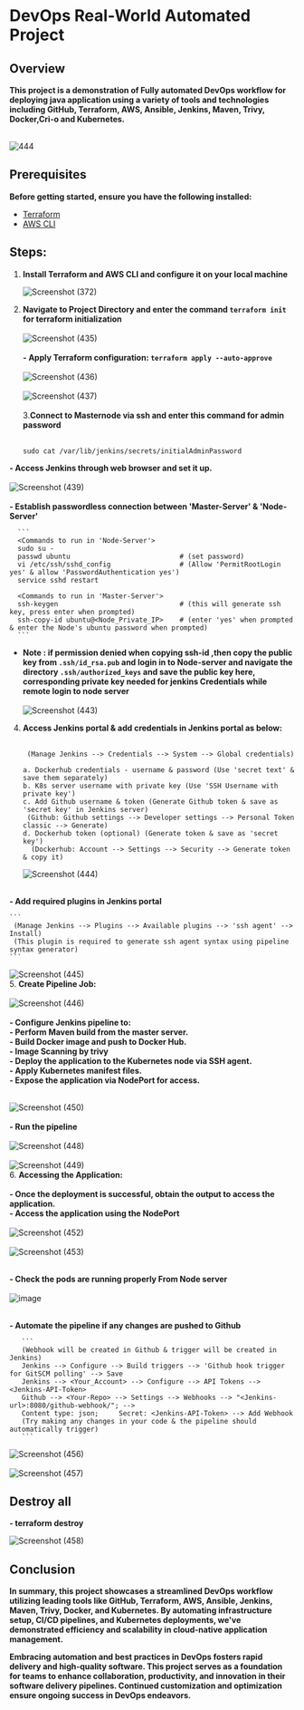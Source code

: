 # DevOps Real-World Automated Project

## Overview

**This project is a demonstration of Fully automated DevOps workflow for deploying java application using a variety of tools and technologies including GitHub, Terraform, AWS, Ansible, Jenkins, Maven, Trivy, Docker,Cri-o and Kubernetes.** <br><br>

![444](https://github.com/safuvanh/DevOps_Main_Project-1/assets/156053146/a06591b0-6dae-4ede-9f49-f2b1bbb81eff)





## Prerequisites

**Before getting started, ensure you have the following installed:**

- [Terraform](https://www.terraform.io/)
- [AWS CLI](https://aws.amazon.com/cli/)
  
## Steps:

1.  **Install Terraform and AWS CLI and configure it on your local machine**

    ![Screenshot (372)](https://github.com/safuvanh/DevOps_Main_Project-1/assets/156053146/223b743a-5382-4091-9157-00e16c775d59)

2. **Navigate to Project Directory and enter the command `terraform init` for terraform initialization**
     <br><br>
    ![Screenshot (435)](https://github.com/safuvanh/DevOps_Main_Project-1/assets/156053146/7e1352cd-439b-40b9-9458-f31a695ab5d8)
     <br><br>
  **- Apply Terraform configuration: `terraform apply --auto-approve`**
     <br><br>
    ![Screenshot (436)](https://github.com/safuvanh/DevOps_Main_Project-1/assets/156053146/f87d43c3-3663-4d13-8962-996ef577a92e)
     <br><br>
    ![Screenshot (437)](https://github.com/safuvanh/DevOps_Main_Project-1/assets/156053146/804f1a28-645a-4a80-8704-1740abf15d9f)
     <br><br>
3.**Connect to Masternode  via ssh and enter this command for admin password**<br><br>
                                                                    
     ```
     sudo cat /var/lib/jenkins/secrets/initialAdminPassword
     ```
  **- Access Jenkins through web browser and set it up.** <br><br>
   ![Screenshot (439)](https://github.com/safuvanh/DevOps_Main_Project-1/assets/156053146/398aefe8-45d3-475d-a678-3a7bf8f221ff)<br><br>
  **- Establish passwordless connection between 'Master-Server' & 'Node-Server'**

      ```
      <Commands to run in 'Node-Server'>
      sudo su -
      passwd ubuntu                           # (set password)
      vi /etc/ssh/sshd_config                 # (Allow 'PermitRootLogin yes' & allow 'PasswordAuthentication yes')
      service sshd restart

      <Commands to run in 'Master-Server'>
      ssh-keygen                              # (this will generate ssh key, press enter when prompted)
      ssh-copy-id ubuntu@<Node_Private_IP>    # (enter 'yes' when prompted & enter the Node's ubuntu password when prompted)
      ```
 - **Note : if permission denied when copying ssh-id ,then copy the public key from `.ssh/id_rsa.pub`  and login in to Node-server  and navigate the directory `.ssh/authorized_keys` and save the public key here, corresponding private key needed for jenkins Credentials while remote login to node server**
      <br><br>
   ![Screenshot (443)](https://github.com/safuvanh/DevOps_Main_Project-1/assets/156053146/fb425ae3-d0c1-4b79-8974-2473711d49c0)
 
4. **Access Jenkins portal & add credentials in Jenkins portal as below:** <br><br>
     ``` 
      (Manage Jenkins --> Credentials --> System --> Global credentials)

     a. Dockerhub credentials - username & password (Use 'secret text' & save them separately)
     b. K8s server username with private key (Use 'SSH Username with private key')
     c. Add Github username & token (Generate Github token & save as 'secret key' in Jenkins server)
      (Github: Github settings --> Developer settings --> Personal Token classic --> Generate)
     d. Dockerhub token (optional) (Generate token & save as 'secret key')
       (Dockerhub: Account --> Settings --> Security --> Generate token & copy it)

     ```
    ![Screenshot (444)](https://github.com/safuvanh/DevOps_Main_Project-1/assets/156053146/5e2b4080-163c-419b-b5e2-103cd993747a)<br><br>

 **- Add required plugins in Jenkins portal**
     
    ```
     (Manage Jenkins --> Plugins --> Available plugins --> 'ssh agent' --> Install)
     (This plugin is required to generate ssh agent syntax using pipeline syntax generator)
    ```
   ![Screenshot (445)](https://github.com/safuvanh/DevOps_Main_Project-1/assets/156053146/8624c810-3a26-4159-8e97-1f316643c4f3)
      <br>
5. **Create Pipeline Job:** <br><br>
   ![Screenshot (446)](https://github.com/safuvanh/DevOps_Main_Project-1/assets/156053146/9d7b4bc3-4284-4569-9e05-7c08d2b0a4ad)
     <br><br>
    **- Configure Jenkins pipeline to:** <br>
      **- Perform Maven build from the master server.** <br>
      **- Build Docker image and push to Docker Hub.** <br>
      **- Image Scanning by trivy** <br>
      **- Deploy the application to the Kubernetes node via SSH agent.** <br>
      **- Apply Kubernetes manifest files.** <br>
      **- Expose the application via NodePort for access.** <br><br>
    
   ![Screenshot (450)](https://github.com/safuvanh/DevOps_Main_Project-1/assets/156053146/93b5e858-50da-4337-956b-c0d6dfda9670)<br><br>
  **- Run the pipeline** <br><br>
    ![Screenshot (448)](https://github.com/safuvanh/DevOps_Main_Project-1/assets/156053146/04b76049-9a1c-4974-89fa-c80d51c3c3fc)
      <br><br>
    ![Screenshot (449)](https://github.com/safuvanh/DevOps_Main_Project-1/assets/156053146/b457ccda-5f2a-45b7-9423-dc517d8fc0a5)<br>
6. **Accessing the Application:** <br><br>
    **- Once the deployment is successful, obtain the output to access the application.** <br>
    **- Access the application using the NodePort** <br><br>
    ![Screenshot (452)](https://github.com/safuvanh/DevOps_Main_Project-1/assets/156053146/c57a0023-a9ab-446e-aa6b-220952be40a6)<br><br>
    ![Screenshot (453)](https://github.com/safuvanh/DevOps_Main_Project-1/assets/156053146/dfc957c9-0dd9-4b94-a0e7-127163049ca9)<br><br>

   **- Check the pods are running properly From Node server** <br><br>
    ![image](https://github.com/safuvanh/DevOps_Main_Project-1/assets/156053146/84b3dae5-2232-45a2-9690-c3ad066b2a96)<br><br>

       
  **- Automate the pipeline if any changes are pushed to Github**
   
       ```
       (Webhook will be created in Github & trigger will be created in Jenkins)
       Jenkins --> Configure --> Build triggers --> 'Github hook trigger for GitSCM polling' --> Save
       Jenkins --> <Your_Account> --> Configure --> API Tokens --> <Jenkins-API-Token>
       Github --> <Your-Repo> --> Settings --> Webhooks --> "<Jenkins-url>:8080/github-webhook/"; -->
       Content type: json;     Secret: <Jenkins-API-Token> --> Add Webhook
       (Try making any changes in your code & the pipeline should automatically trigger)
       ```
       
  ![Screenshot (456)](https://github.com/safuvanh/DevOps_Main_Project-1/assets/156053146/f9545d91-564e-44d8-b65d-0775dd907c9e)
       <br><br>
  ![Screenshot (457)](https://github.com/safuvanh/DevOps_Main_Project-1/assets/156053146/ae5bd8b7-c963-4a71-b31f-d2d6a5b88dda)
       <br>
 ## Destroy all

  **- terraform destroy**

  ![Screenshot (458)](https://github.com/safuvanh/DevOps_Main_Project-1/assets/156053146/1f486feb-8013-4251-8bec-b7137a935f9c)
   
  ## Conclusion

   **In summary, this project showcases a streamlined DevOps workflow utilizing leading tools like GitHub, Terraform, AWS, Ansible, Jenkins, Maven, Trivy, Docker, and Kubernetes. By automating infrastructure setup, CI/CD pipelines, and Kubernetes deployments, we've demonstrated efficiency and scalability in cloud-native application management.**
       <p>
   **Embracing automation and best practices in DevOps fosters rapid delivery and high-quality software. This project serves as a foundation for teams to enhance collaboration, productivity, and innovation in their software delivery pipelines. Continued customization and optimization ensure ongoing success in DevOps endeavors.**
   
  


       
  




      
     
 

  


   


